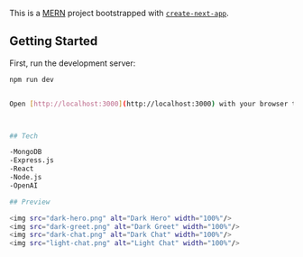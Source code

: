 This is a [MERN](https://nextjs.org/) project bootstrapped with [`create-next-app`](https://github.com/vercel/next.js/tree/canary/packages/create-next-app).

## Getting Started

First, run the development server:

```bash
npm run dev


Open [http://localhost:3000](http://localhost:3000) with your browser to see the result.



## Tech

-MongoDB
-Express.js
-React
-Node.js
-OpenAI

## Preview

<img src="dark-hero.png" alt="Dark Hero" width="100%"/>
<img src="dark-greet.png" alt="Dark Greet" width="100%"/>
<img src="dark-chat.png" alt="Dark Chat" width="100%"/>
<img src="light-chat.png" alt="Light Chat" width="100%"/>

